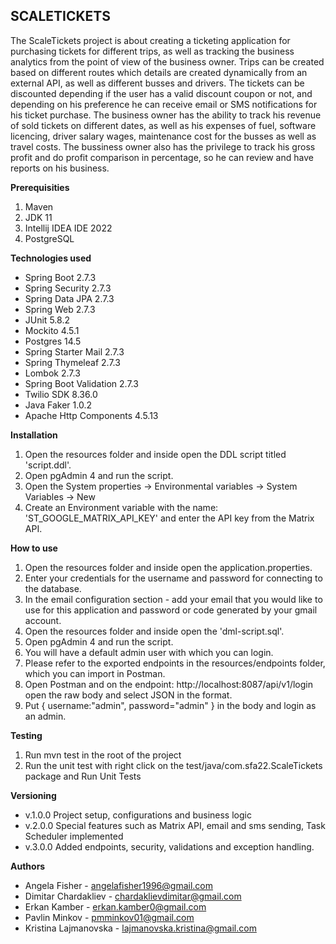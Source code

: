 ## SCALETICKETS

The ScaleTickets project is about creating a ticketing application for purchasing tickets
for different trips, as well as tracking the business analytics from the point of view of
the business owner.
Trips can be created based on different routes which details are created dynamically from
an external API, as well as different busses and drivers.
The tickets can be discounted depending if the user has a valid discount coupon or not,
and depending on his preference he can receive email or SMS notifications for his ticket
purchase.
The business owner has the ability to track his revenue of sold tickets on different dates, 
as well as his expenses of fuel, software licencing, driver salary wages, maintenance cost for the busses
as well as travel costs.
The bussiness owner also has the privilege to track his gross profit and do profit
comparison in percentage, so he can review and have  reports on his business.

**Prerequisities**

1. Maven
2. JDK 11
3. Intellij IDEA IDE 2022
4. PostgreSQL 

**Technologies used**

* Spring Boot 2.7.3
* Spring Security 2.7.3
* Spring Data JPA 2.7.3
* Spring Web 2.7.3
* JUnit 5.8.2
* Mockito 4.5.1
* Postgres 14.5
* Spring Starter Mail 2.7.3
* Spring Thymeleaf 2.7.3
* Lombok 2.7.3
* Spring Boot Validation 2.7.3
* Twilio SDK 8.36.0
* Java Faker 1.0.2
* Apache Http Components 4.5.13

**Installation**

1. Open the resources folder and inside open the DDL script titled 'script.ddl'.
2. Open pgAdmin 4 and run the script.
3. Open the System properties -> Environmental variables -> System Variables -> New
4. Create an Environment variable with the name: 'ST_GOOGLE_MATRIX_API_KEY' and enter
   the API key from the Matrix API.


**How to use**

1. Open the resources folder and inside open the application.properties.
2. Enter your credentials for the username and password for connecting to the database.
3. In the email configuration section - add your email that you would like to use for this application
and password or code generated by your gmail account.
4. Open the resources folder and inside open the 'dml-script.sql'.
5. Open pgAdmin 4 and run the script.
6. You will have a default admin user with which you can login.
7. Please refer to the exported endpoints in the resources/endpoints folder, which you can
import in Postman.
8. Open Postman and on the endpoint: http://localhost:8087/api/v1/login open the raw body
and select JSON in the format.
9. Put { username:"admin", password="admin" } in the body and login as an admin.

**Testing**

1. Run mvn test in the root of the project
2. Run the unit test with right click on the test/java/com.sfa22.ScaleTickets package
and Run Unit Tests

**Versioning**

* v.1.0.0 Project setup, configurations and business logic
* v.2.0.0 Special features such as Matrix API, email and sms sending, Task Scheduler implemented
* v.3.0.0 Added endpoints, security, validations and exception handling.




**Authors**

* Angela Fisher - angelafisher1996@gmail.com
* Dimitar Chardakliev - chardaklievdimitar@gmail.com
* Erkan Kamber - erkan.kamber0@gmail.com
* Pavlin Minkov - pmminkov01@gmail.com
* Kristina Lajmanovska - lajmanovska.kristina@gmail.com


